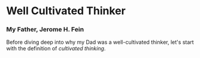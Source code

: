 # Well Cultivated Thinker

### My Father, Jerome H. Fein

Before diving deep into why my Dad was a well-cultivated thinker, let's start with the definition of *cultivated thinking*.  

